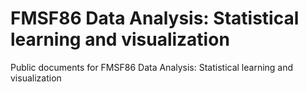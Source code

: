 # FMSF86 Data Analysis: Statistical learning and visualization


Public documents for FMSF86 Data Analysis: Statistical learning and
visualization
